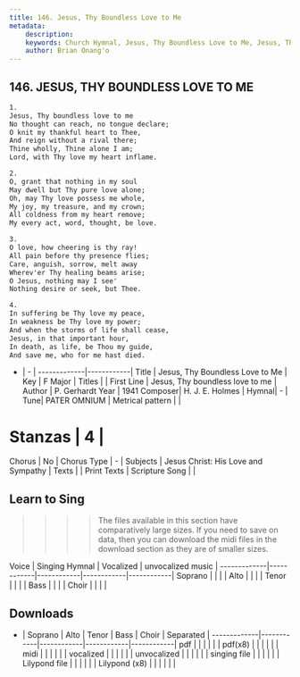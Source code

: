 ```yaml
---
title: 146. Jesus, Thy Boundless Love to Me
metadata:
    description: 
    keywords: Church Hymnal, Jesus, Thy Boundless Love to Me, Jesus, Thy boundless love to me, 
    author: Brian Onang'o
---
```



## 146. JESUS, THY BOUNDLESS LOVE TO ME

```txt
1.
Jesus, Thy boundless love to me 
No thought can reach, no tongue declare; 
O knit my thankful heart to Thee, 
And reign without a rival there; 
Thine wholly, Thine alone I am; 
Lord, with Thy love my heart inflame. 

2.
O, grant that nothing in my soul 
May dwell but Thy pure love alone; 
Oh, may Thy love possess me whole, 
My joy, my treasure, and my crown; 
All coldness from my heart remove; 
My every act, word, thought, be love. 

3.
O love, how cheering is thy ray! 
All pain before thy presence flies; 
Care, anguish, sorrow, melt away 
Wherev'er Thy healing beams arise; 
O Jesus, nothing may I see' 
Nothing desire or seek, but Thee. 

4.
In suffering be Thy love my peace, 
In weakness be Thy love my power; 
And when the storms of life shall cease, 
Jesus, in that important hour, 
In death, as life, be Thou my guide, 
And save me, who for me hast died.

```

- |   -  |
-------------|------------|
Title | Jesus, Thy Boundless Love to Me |
Key | F Major |
Titles |  |
First Line | Jesus, Thy boundless love to me |
Author | P. Gerhardt
Year | 1941
Composer| H. J. E. Holmes |
Hymnal|  - |
Tune| PATER OMNIUM |
Metrical pattern | |
# Stanzas | 4 |
Chorus | No |
Chorus Type | - |
Subjects | Jesus Christ: His Love and Sympathy |
Texts |  |
Print Texts | 
Scripture Song |  |
  
## Learn to Sing

>>>> The files available in this section have comparatively large sizes. If you need to save on data, then you can download the midi files in the download section as they are of smaller sizes.

Voice |  Singing Hymnal | Vocalized | unvocalized music |
-------------|------------|------------|------------|------------|
Soprano | | | |
Alto | | | |
Tenor | | | |
Bass | | | |
Choir | | | |

## Downloads

- |  Soprano | Alto | Tenor | Bass | Choir | Separated |
-------------|------------|------------|------------|------------|
pdf | | | | | |
pdf(x8) | | | | | |
midi | | | | | |
vocalized | | | | | |
unvocalized | | | | | |
singing file | | | | | |
Lilypond file | | | | | |
Lilypond (x8) | | | | | |
  